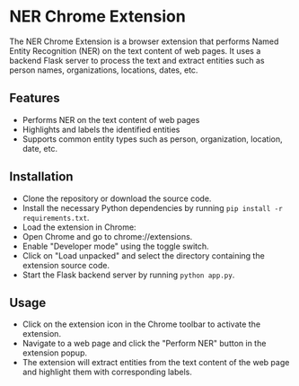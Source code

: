 # NER Chrome Extension

The NER Chrome Extension is a browser extension that performs Named Entity Recognition (NER) on the text content of web pages. It uses a backend Flask server to process the text and extract entities such as person names, organizations, locations, dates, etc.

## Features
* Performs NER on the text content of web pages
* Highlights and labels the identified entities
* Supports common entity types such as person, organization, location, date, etc.
## Installation
- Clone the repository or download the source code.
- Install the necessary Python dependencies by running `pip install -r requirements.txt`.
- Load the extension in Chrome:
- Open Chrome and go to chrome://extensions.
- Enable "Developer mode" using the toggle switch.
- Click on "Load unpacked" and select the directory containing the extension source code.
- Start the Flask backend server by running `python app.py`.
## Usage
- Click on the extension icon in the Chrome toolbar to activate the extension.
- Navigate to a web page and click the "Perform NER" button in the extension popup.
- The extension will extract entities from the text content of the web page and highlight them with corresponding labels.
